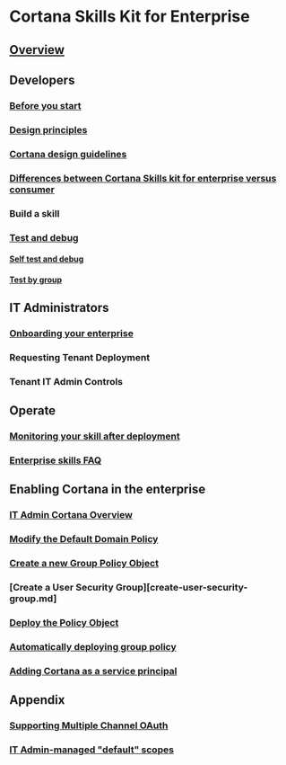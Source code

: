 
# Cortana Skills Kit for Enterprise  

## [Overview](./overview.md)

## Developers

### [Before you start](./before-you-start.md)

### [Design principles](../skills/design-principles.md)

### [Cortana design guidelines](../skills/cortana-design-guidelines.md)

### [Differences between Cortana Skills kit for enterprise versus consumer](enterprise-differences.md)

### Build a skill

### [Test and debug](enterprise-test-and-debug.md)

#### [Self test and debug](enterprise-self-test-and-debug.md)

#### [Test by group](enterprise-test-by-group.md)

## IT Administrators

### [Onboarding your enterprise](./onboarding.md)

### Requesting Tenant Deployment

### Tenant IT Admin Controls

## Operate

### [Monitoring your skill after deployment](./enterprise-monitor-after-deployment.md)

### [Enterprise skills FAQ](./enterprise-faq.md)

## Enabling Cortana in the enterprise

### [IT Admin Cortana Overview](./admin-overview.md)

### [Modify the Default Domain Policy](modify-default-domain-policy.md)

### [Create a new Group Policy Object](new-group-policy.md)

### [Create a User Security Group][create-user-security-group.md]

### [Deploy the Policy Object](deploy-policy-object.md)

### [Automatically deploying group policy](enterprise-deploying-group-policy.md)

### [Adding Cortana as a service principal](enterprise-cortana-service-principal.md)

## Appendix

### [Supporting Multiple Channel OAuth](supporting-multiple-channel-oauth.md)

### [IT Admin-managed "default" scopes](admin-managed-default-scopes.md)